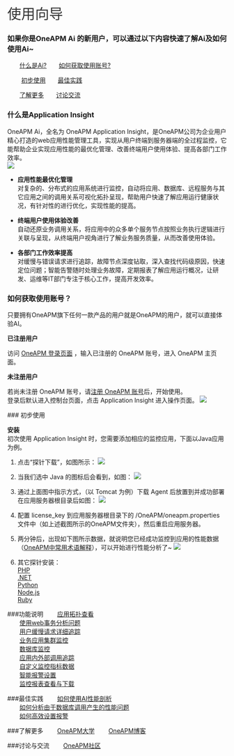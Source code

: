 <font color=#333333 face="微软雅黑" size=6>使用向导</font> 
 
### 如果你是OneAPM Ai 的新用户，可以通过以下内容快速了解Ai及如何使用Ai~ 

 　　[什么是Ai?](#ai)　　[如何获取使用账号?](#2)    　　　

　　 [初步使用](#3)　　[最佳实践](#4)  
    
 　　[了解更多](#5)　　[讨论交流](#6)


### <span id="ai">什么是Application Insight</span>

 OneAPM Ai，全名为 OneAPM Application Insight，是OneAPM公司为企业用户精心打造的web应用性能管理工具，实现从用户终端到服务器端的全过程监控，它能帮助企业实现应用性能的最优化管理、改善终端用户使用体验、提高各部门工作效率。  
 ![](/images/ai_indexnew.png)

* **应用性能最优化管理**  
  对复杂的、分布式的应用系统进行监控，自动将应用、数据库、远程服务与其它应用之间的调用关系可视化拓扑呈现，帮助用户快速了解应用运行健康状况，有针对性的进行优化，实现性能的提高。

* **终端用户使用体验改善**  
  自动还原业务调用关系，将应用中的众多单个服务节点按照业务执行逻辑进行关联与呈现，从终端用户视角进行了解业务服务质量，从而改善使用体验。

* **各部门工作效率提高**  
  对缓慢与错误请求进行追踪，故障节点深度钻取，深入查找代码级原因，快速定位问题；智能告警随时处理业务故障，定期报表了解应用运行概况，让研发、运维等IT部门专注于核心工作，提高开发效率。

### <span id="2">如何获取使用账号？</span>
只要拥有OneAPM旗下任何一款产品的用户就是OneAPM的用户，就可以直接体验AI。  

**已注册用户**  

  访问 [OneAPM 登录页面](https://www.oneapm.com) ，输入已注册的 OneAPM 账号，进入 OneAPM 主页面。<br>  

**未注册用户**

若尚未注册 OneAPM 账号，请[注册 OneAPM 账号](https://user.oneapm.com/pages/v2/signup?from=ai-docs)后，开始使用。<br>
登录后默认进入控制台页面，点击 Application Insight 进入操作页面。
![](/images/ai_index02.png)


###<span id="3"> 初步使用</span>

**安装**  
初次使用 Application Insight 时，您需要添加相应的监控应用，下面以Java应用为例。  

1. 点击“探针下载”，如图所示：
 ![](/images/ai_index03.png)

2. 当我们选中 Java 的图标后会看到，如图：
 ![](/images/ai_index04.png)

3. 通过上面图中指示方式，（以 Tomcat 为例）下载 Agent 后放置到并成功部署在应用服务器根目录后如图：
 ![](/images/ai_index06.png)

4. 配置 license_key 到应用服务器根目录下的 /OneAPM/oneapm.properties 文件中（如上述截图所示的OneAPM文件夹），然后重启应用服务器。

5. 两分钟后，出现如下图所示数据，就说明您已经成功监控到应用的性能数据（[OneAPM中常用术语解释]()），可以开始进行性能分析了~
![](/images/ai_index05.png)

6. 其它探针安装：  
 [PHP](http://docs-ai.oneapm.com/agent/php/php_index.html)  
 [.NET](http://docs-ai.oneapm.com/agent/net/dotnet_index.html)  
 [Python](http://docs-ai.oneapm.com/agent/python/python_index.html)  
 [Node.js](http://docs-ai.oneapm.com/agent/nodejs/nodejs_index.html)  
 [Ruby](http://docs-ai.oneapm.com/agent/ruby/ruby_index.html)  

###功能说明
　　[应用拓扑查看](http://docs-ai.oneapm.com/book/Application/app_index.html)    
　　[使用web事务分析问题](http://docs-ai.oneapm.com/book/Web_trans/web_index.html)  
　　[用户缓慢请求详细追踪](http://docs-ai.oneapm.com/book/Trace/trace_index.html)  
　　[业务应用集群监控](http://docs-ai.oneapm.com/book/Tiers/tiers_index.html)  
　　[数据库监控](http://docs-ai.oneapm.com/book/Database_calls/database_index.html)  
　　[应用内外部调用追踪](http://docs-ai.oneapm.com/book/Remote_service/remote_index.html)  
　　[自定义监控指标数据](http://docs-ai.oneapm.com/book/Setting/setting_index.html)  
　　[智能报警设置](http://docs-ai.oneapm.com/book/Alert/alert_index.html)  
　　[监控报表查看与下载](http://docs-ai.oneapm.com/book/Report/report_index.html)  

###<span id="4">最佳实践</span>
　　[如何使用AI性能剖析](http://docs-ai.oneapm.com/bestpractice/sj1.html)  
　　[如何分析由于数据库调用产生的性能问题](http://docs-ai.oneapm.com/bestpractice/sj2.html)  
　　[如何高效设置报警](http://docs-ai.oneapm.com/bestpractice/sj3.html)  


###<span id="5">了解更多</span>
　　[OneAPM大学](https://www.oneapm.com/openclass/index.html)
　　[OneAPM博客](http://blog.oneapm.com/)

###<span id="6">讨论与交流</span>
　　[OneAPM社区](http://club.oneapm.com/)
